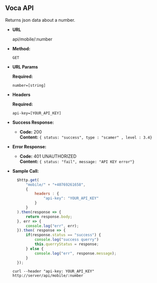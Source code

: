 **Voca API**
----
  Returns json data about a number.

* **URL**

  api/mobile/:number

* **Method:**

  `GET`
  
*  **URL Params**

   **Required:**
 
   `number=[string]`


*  **Headers**

   **Required:**
 
   `api-key=[YOUR_API_KEY]`

* **Success Response:**

  * **Code:** 200 <br />
    **Content:** `{ status: "success", type : "scamer" , level : 3.4}`
 
* **Error Response:**

  * **Code:** 401 UNAUTHORIZED <br />
    **Content:** `{ status: "fail", message: "API KEY error"}`

* **Sample Call:**

  ```javascript
    $http.get(
        "mobile/" + "+40769261658",
        {
            headers : {
                "api-key": "YOUR_API_KEY"
            }
        }
    ).then(response => {
        return response.body;
    }, err => {
        console.log("err", err);
    }).then( response => {
        if(response.status == "success") {
            console.log("success querry")
            this.querryStatus = response;
        } else {
            console.log("err", response.message);
        }
    });
  ```
    ```curl
    curl --header "api-key: YOUR_API_KEY" http://server/api/mobile/:number
  ```